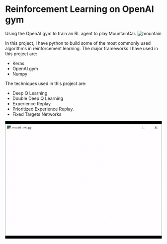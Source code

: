 # Reinforcement Learning on OpenAI gym
Using the OpenAI gym to train an RL agent to play MountainCar.
![mountain](https://user-images.githubusercontent.com/26694585/73108128-78212780-3f25-11ea-9683-66c6afd297a6.jpg)



In this project, I have python to build some of the most commonly used algorithms in reinforcement learning. The major frameworks I have used in this project are:
* Keras
* OpenAI gym
* Numpy

The techniques used in this project are:

* Deep Q Learning
* Double Deep Q Learning 
* Experience Replay
* Prioritized Experience Replay.
* Fixed Targets Networks


![](DQN.gif)





